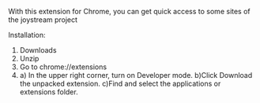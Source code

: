 With this extension for Chrome, you can get quick access to some sites of the joystream project

Installation:
1) Downloads
2) Unzip
3) Go to chrome://extensions
4) a) In the upper right corner, turn on Developer mode.
   b)Click Download the unpacked extension.
   c)Find and select the applications or extensions folder.
